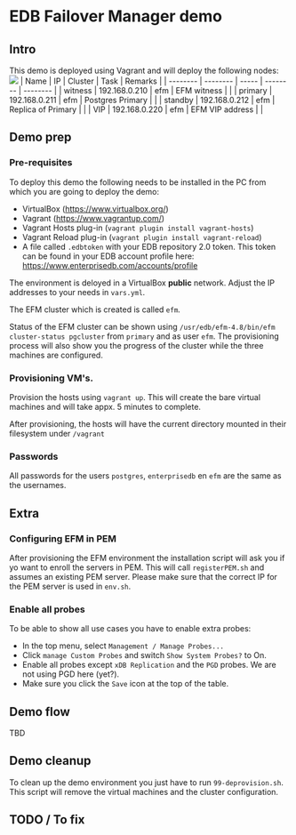 # EDB Failover Manager demo

## Intro
This demo is deployed using Vagrant and will deploy the following nodes:
![](https://www.enterprisedb.com/docs/static/68da4913f0bb3b9a09585ec16cf63c5f/0c69d/failover_manager_overview.png)
| Name | IP | Cluster | Task | Remarks |
| -------- | -------- | ----- | -------- | -------- |
| witness | 192.168.0.210 | efm | EFM witness |  |
| primary | 192.168.0.211 | efm | Postgres Primary | |
| standby | 192.168.0.212 | efm | Replica of Primary |  |
| VIP | 192.168.0.220 | efm | EFM VIP address | |

## Demo prep
### Pre-requisites
To deploy this demo the following needs to be installed in the PC from which you are going to deploy the demo:

- VirtualBox (https://www.virtualbox.org/)
- Vagrant (https://www.vagrantup.com/)
- Vagrant Hosts plug-in (`vagrant plugin install vagrant-hosts`)
- Vagrant Reload plug-in (`vagrant plugin install vagrant-reload`)
- A file called `.edbtoken` with your EDB repository 2.0 token. This token can be found in your EDB account profile here: https://www.enterprisedb.com/accounts/profile

The environment is deloyed in a VirtualBox **public** network. Adjust the IP addresses to your needs in `vars.yml`.

The EFM cluster which is created is called `efm`. 

Status of the EFM cluster can be shown using `/usr/edb/efm-4.8/bin/efm cluster-status pgcluster` from `primary` and as user `efm`. The provisioning process will also show you the progress of the cluster while the three machines are configured.

### Provisioning VM's.
Provision the hosts using `vagrant up`. This will create the bare virtual machines and will take appx. 5 minutes to complete. 

After provisioning, the hosts will have the current directory mounted in their filesystem under `/vagrant`

### Passwords
All passwords for the users `postgres`, `enterprisedb` en `efm` are the same as the usernames.

## Extra
### Configuring EFM in PEM
After provisioning the EFM environment the installation script will ask you if yo want to enroll the servers in PEM. This will call `registerPEM.sh` and assumes an existing PEM server. Please make sure that the correct IP for the PEM server is used in `env.sh`.

### Enable all probes
To be able to show all use cases you have to enable extra probes:
- In the top menu, select `Management / Manage Probes...`
- Click `manage Custom Probes` and switch `Show System Probes?` to On.
- Enable all probes except `xDB Replication` and the `PGD` probes. We are not using PGD here (yet?).
- Make sure you click the `Save` icon at the top of the table.

## Demo flow
TBD

## Demo cleanup
To clean up the demo environment you just have to run `99-deprovision.sh`. This script will remove the virtual machines and the cluster configuration.

## TODO / To fix
